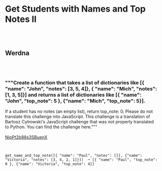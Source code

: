 # Get Students with Names and Top Notes II
<br><br>
## Werdna
<br><br>
### """Create a function that takes a list of dictionaries like [{ "name": "John", "notes": [3, 5, 4]},  { "name": "Mich", "notes": [1, 3, 5]}] and returns a list of dictionaries like [{ "name": "John", "top_note": 5 }, {"name": "Mich", "top_note": 5}].
If a student has no notes (an empty list), return  top_note:  0.
Please do not translate this challenge into JavaScript.
This challenge is a translation of Bartosz Cytrowski's JavaScript challenge that was not properly translated to Python. You can find the challenge here."""
<br><br>
[NjpPt2b88s3SBuenX](https://edabit.com/challenge/NjpPt2b88s3SBuenX)
<br><br>
```get_name_and_top_note([{ "name": "John", "notes": [2, 4, 5]}, { "name": "Mich", "notes": [1, 3, 5]}])  ➞ [{ "name": "John", "top_note": 5 }, {"name": "Mich", "top_note": 5}]

get_name_and_top_note([{ "name": "Paul", "notes": []}, {"name": "Victoria", "notes": [3, 4, 2, 1]}])  ➞ [{ "name": "Paul", "top_note": 0 }, {"name": "Victoria", "top_note": 4}]
```

<br><br>
